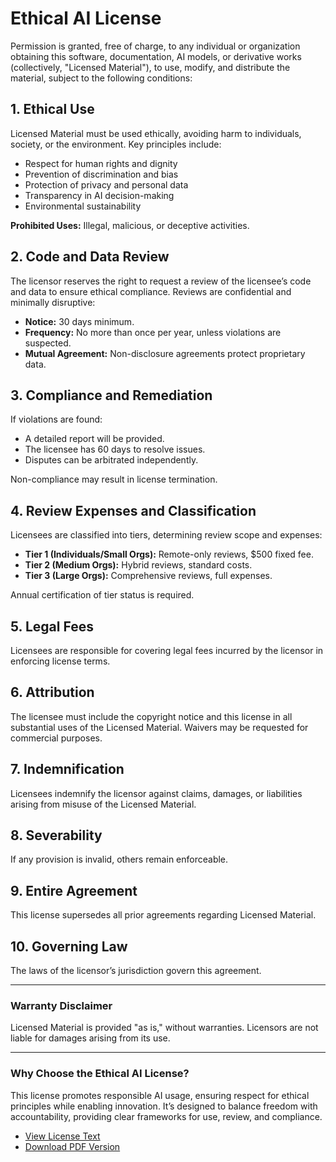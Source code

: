 # Ethical AI License

Permission is granted, free of charge, to any individual or organization obtaining this software, documentation, AI models, or derivative works (collectively, "Licensed Material"), to use, modify, and distribute the material, subject to the following conditions:

## 1. Ethical Use
Licensed Material must be used ethically, avoiding harm to individuals, society, or the environment. Key principles include:
- Respect for human rights and dignity
- Prevention of discrimination and bias
- Protection of privacy and personal data
- Transparency in AI decision-making
- Environmental sustainability

**Prohibited Uses:** Illegal, malicious, or deceptive activities.

## 2. Code and Data Review
The licensor reserves the right to request a review of the licensee’s code and data to ensure ethical compliance. Reviews are confidential and minimally disruptive:
- **Notice:** 30 days minimum.
- **Frequency:** No more than once per year, unless violations are suspected.
- **Mutual Agreement:** Non-disclosure agreements protect proprietary data.

## 3. Compliance and Remediation
If violations are found:
- A detailed report will be provided.
- The licensee has 60 days to resolve issues.
- Disputes can be arbitrated independently.

Non-compliance may result in license termination.

## 4. Review Expenses and Classification
Licensees are classified into tiers, determining review scope and expenses:
- **Tier 1 (Individuals/Small Orgs):** Remote-only reviews, $500 fixed fee.
- **Tier 2 (Medium Orgs):** Hybrid reviews, standard costs.
- **Tier 3 (Large Orgs):** Comprehensive reviews, full expenses.

Annual certification of tier status is required.

## 5. Legal Fees
Licensees are responsible for covering legal fees incurred by the licensor in enforcing license terms.

## 6. Attribution
The licensee must include the copyright notice and this license in all substantial uses of the Licensed Material. Waivers may be requested for commercial purposes.

## 7. Indemnification
Licensees indemnify the licensor against claims, damages, or liabilities arising from misuse of the Licensed Material.

## 8. Severability
If any provision is invalid, others remain enforceable.

## 9. Entire Agreement
This license supersedes all prior agreements regarding Licensed Material.

## 10. Governing Law
The laws of the licensor’s jurisdiction govern this agreement.

---

### Warranty Disclaimer
Licensed Material is provided "as is," without warranties. Licensors are not liable for damages arising from its use.

---

### Why Choose the Ethical AI License?
This license promotes responsible AI usage, ensuring respect for ethical principles while enabling innovation. It’s designed to balance freedom with accountability, providing clear frameworks for use, review, and compliance.

- [View License Text](https://github.com/license.txt)
- [Download PDF Version](https://8b.is/License.pdf)
